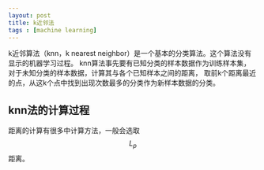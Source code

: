 ```yaml
---
layout: post
title: k近邻法
tags : [machine learning]
---
```


k近邻算法（knn，k nearest neighbor）是一个基本的分类算法。这个算法没有显示的机器学习过程。
knn算法事先要有已知分类的样本数据作为训练样本集，对于未知分类的样本数据，计算其与各个已知样本之间的距离，
取前k个距离最近的点，从这k个点中找到出现次数最多的分类作为新样本数据的分类。


knn法的计算过程
----
距离的计算有很多中计算方法，一般会选取$$L_p$$距离。